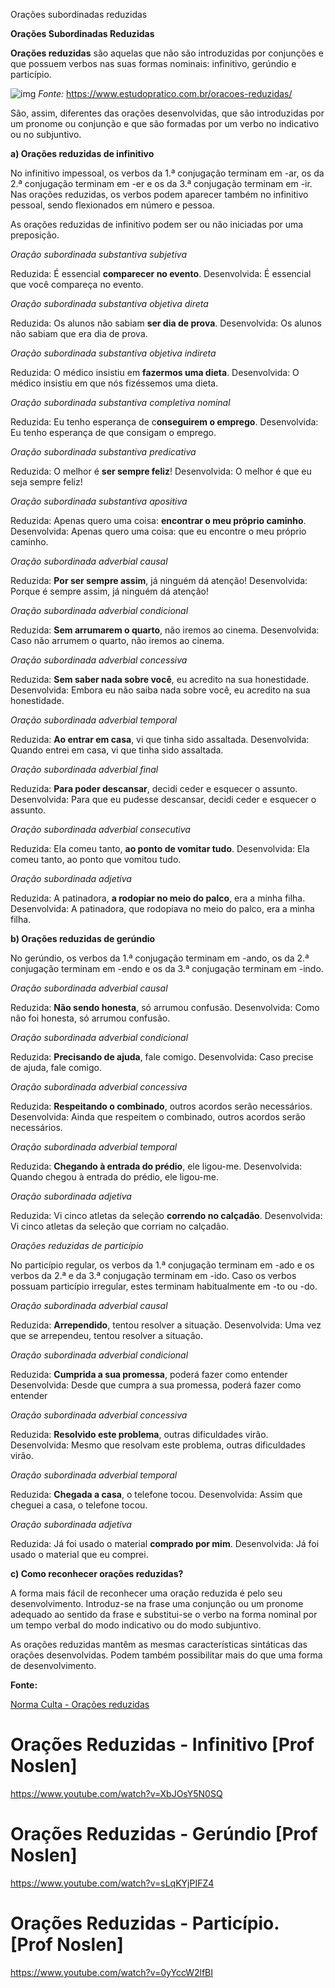 Orações subordinadas reduzidas

**Orações Subordinadas Reduzidas**

**Orações reduzidas** são aquelas que não são introduzidas por conjunções e que possuem verbos nas suas formas nominais: infinitivo, gerúndio e particípio.

![img](https://static.planejativo.com/uploads/novas/af346c67fdde959470f4118566f198e9.png) *Fonte:* https://www.estudopratico.com.br/oracoes-reduzidas/

São, assim, diferentes das orações desenvolvidas, que são introduzidas por um pronome ou conjunção e que são formadas por um verbo no indicativo ou no subjuntivo.

**a) Orações reduzidas de infinitivo**

No infinitivo impessoal, os verbos da 1.ª conjugação terminam em -ar, os da 2.ª conjugação terminam em -er e os da 3.ª conjugação terminam em -ir. Nas orações reduzidas, os verbos podem aparecer também no infinitivo pessoal, sendo flexionados em número e pessoa.

As orações reduzidas de infinitivo podem ser ou não iniciadas por uma preposição.

*Oração subordinada substantiva subjetiva*

Reduzida: É essencial **comparecer no evento**. 
Desenvolvida: É essencial que você compareça no evento. 

*Oração subordinada substantiva objetiva direta*

Reduzida: Os alunos não sabiam **ser dia de prova**.
Desenvolvida: Os alunos não sabiam que era dia de prova.

*Oração subordinada substantiva objetiva indireta*

Reduzida: O médico insistiu em **fazermos uma dieta**. 
Desenvolvida: O médico insistiu em que nós fizéssemos uma dieta.

*Oração subordinada substantiva completiva nominal*

Reduzida: Eu tenho esperança de c**onseguirem o emprego**.
Desenvolvida: Eu tenho esperança de que consigam o emprego.

*Oração subordinada substantiva predicativa*

Reduzida: O melhor é **ser sempre feliz**!
Desenvolvida: O melhor é que eu seja sempre feliz!

*Oração subordinada substantiva apositiva*

Reduzida: Apenas quero uma coisa: **encontrar o meu próprio caminho**.
Desenvolvida: Apenas quero uma coisa: que eu encontre o meu próprio caminho.

*Oração subordinada adverbial causal*

Reduzida: **Por ser sempre assim**, já ninguém dá atenção!
Desenvolvida: Porque é sempre assim, já ninguém dá atenção!

*Oração subordinada adverbial condicional*

Reduzida: **Sem arrumarem o quarto**, não iremos ao cinema.
Desenvolvida: Caso não arrumem o quarto, não iremos ao cinema.

*Oração subordinada adverbial concessiva*

Reduzida: **Sem saber nada sobre você**, eu acredito na sua honestidade.
Desenvolvida: Embora eu não saiba nada sobre você, eu acredito na sua honestidade.

*Oração subordinada adverbial temporal*

Reduzida: **Ao entrar em casa**, vi que tinha sido assaltada.
Desenvolvida: Quando entrei em casa, vi que tinha sido assaltada.

*Oração subordinada adverbial final*

Reduzida: **Para poder descansar**, decidi ceder e esquecer o assunto.
Desenvolvida: Para que eu pudesse descansar, decidi ceder e esquecer o assunto.

*Oração subordinada adverbial consecutiva*

Reduzida: Ela comeu tanto, **ao ponto de vomitar tudo**. 
Desenvolvida: Ela comeu tanto, ao ponto que vomitou tudo. 

*Oração subordinada adjetiva*

Reduzida: A patinadora, **a rodopiar no meio do palco**, era a minha filha.
Desenvolvida: A patinadora, que rodopiava no meio do palco, era a minha filha.

**b) Orações reduzidas de gerúndio**

No gerúndio, os verbos da 1.ª conjugação terminam em -ando, os da 2.ª conjugação terminam em -endo e os da 3.ª conjugação terminam em -indo.

*Oração subordinada adverbial causal*

Reduzida: **Não sendo honesta**, só arrumou confusão.
Desenvolvida: Como não foi honesta, só arrumou confusão.

*Oração subordinada adverbial condicional*

Reduzida: **Precisando de ajuda**, fale comigo.
Desenvolvida: Caso precise de ajuda, fale comigo.

*Oração subordinada adverbial concessiva*

Reduzida: **Respeitando o combinado**, outros acordos serão necessários.
Desenvolvida: Ainda que respeitem o combinado, outros acordos serão necessários.

*Oração subordinada adverbial temporal*

Reduzida: **Chegando à entrada do prédio**, ele ligou-me.
Desenvolvida: Quando chegou à entrada do prédio, ele ligou-me.

*Oração subordinada adjetiva*

Reduzida: Vi cinco atletas da seleção **correndo no calçadão**.
Desenvolvida: Vi cinco atletas da seleção que corriam no calçadão.

*Orações reduzidas de particípio*

No particípio regular, os verbos da 1.ª conjugação terminam em -ado e os verbos da 2.ª e da 3.ª conjugação terminam em -ido. Caso os verbos possuam particípio irregular, estes terminam habitualmente em -to ou -do.

*Oração subordinada adverbial causal*

Reduzida: **Arrependido**, tentou resolver a situação.
Desenvolvida: Uma vez que se arrependeu, tentou resolver a situação.

*Oração subordinada adverbial condicional*

Reduzida: **Cumprida a sua promessa**, poderá fazer como entender
Desenvolvida: Desde que cumpra a sua promessa, poderá fazer como entender

*Oração subordinada adverbial concessiva*

Reduzida: **Resolvido este problema**, outras dificuldades virão.
Desenvolvida: Mesmo que resolvam este problema, outras dificuldades virão.

*Oração subordinada adverbial temporal*

Reduzida: **Chegada a casa**, o telefone tocou.
Desenvolvida: Assim que cheguei a casa, o telefone tocou.

*Oração subordinada adjetiva*

Reduzida: Já foi usado o material **comprado por mim**.
Desenvolvida: Já foi usado o material que eu comprei. 

**c) Como reconhecer orações reduzidas?**

A forma mais fácil de reconhecer uma oração reduzida é pelo seu desenvolvimento. Introduz-se na frase uma conjunção ou um pronome adequado ao sentido da frase e substitui-se o verbo na forma nominal por um tempo verbal do modo indicativo ou do modo subjuntivo.

As orações reduzidas mantêm as mesmas características sintáticas das orações desenvolvidas. Podem também possibilitar mais do que uma forma de desenvolvimento.

**Fonte:**

[Norma Culta - Orações reduzidas](https://www.normaculta.com.br/oracoes-reduzidas/)

# Orações Reduzidas - Infinitivo [Prof Noslen]

https://www.youtube.com/watch?v=XbJOsY5N0SQ

# Orações Reduzidas - Gerúndio [Prof Noslen]

https://www.youtube.com/watch?v=sLqKYjPIFZ4

# Orações Reduzidas - Particípio. [Prof Noslen]

https://www.youtube.com/watch?v=0yYccW2lfBI

